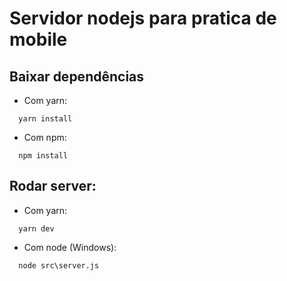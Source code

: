 # Servidor nodejs para pratica de mobile
## Baixar dependências
- Com yarn:
```
  yarn install
```
- Com npm:
```
  npm install
```

## Rodar server:
- Com yarn:
```
  yarn dev
```
- Com node (Windows):
```
  node src\server.js
```
